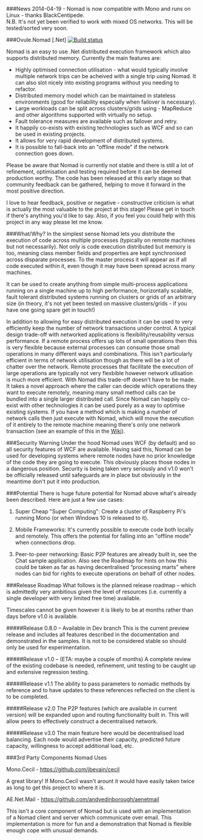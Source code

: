 ###News
2014-04-19 - Nomad is now compatible with Mono and runs on Linux - thanks BlackCentipede.  
N.B. It's not yet been verified to work with mixed OS networks.  This will be tested/sorted very soon.

###Ovule.Nomad [.Net] [![Build status](https://ci.appveyor.com/api/projects/status/kocanm4n512cid52/branch/dev?svg=true)](https://ci.appveyor.com/project/tony-dinucci/ovule-nomad/branch/dev)

Nomad is an easy to use .Net distributed execution framework which also supports distributed memory.  Currently the main features are: 

* Highly optimised connection utilisation - what would typically involve multiple network trips can be acheived with a single trip using Nomad.  It can also slot nicely into existing programs without you needing to refactor.
* Distributed memory model which can be maintained in stateless environments (good for reliability especially when failover is necessary).
* Large workloads can be split across clusters/grids using  - MapReduce and other algorithms supported with virtually no setup.
* Fault tolerance measures are available such as failover and retry.
* It happily co-exists with existing technologies such as WCF and so can be used in existing projects.
* It allows for very rapid development of distributed systems.
* It is possible to fall-back into an "offline mode" if the network connection goes down.

Please be aware that Nomad is currently not stable and there is still a lot of refinement, optimisation and testing required before it can be deemed production worthy. The code has been released at this early stage so that community feedback can be gathered, helping to move it forward in the most positive direction.  

I love to hear feedback, positive or negative - constructive criticism is what is actually the most valuable to the project at this stage!  Please get in touch if there's anything you'd like to say.  Also, if you feel you could help with this project in any way please let me know.

###What/Why?
In the simplest sense Nomad lets you distribute the execution of code across multiple processes (typically on remote machines but not necessarily). Not only is code execution distributed but memory is too, meaning class member fields and properties are kept synchronised across disparate processes.  To the master process it will appear as if all code executed within it, even though it may have been spread across many machines.    

It can be used to create anything from simple multi-process applications running on a single machine up to high performance, horizontally scalable, fault tolerant distributed systems running on clusters or grids of an arbitrary size (in theory, it's not yet been tested on massive clusters/grids - if you have one going spare get in touch!)

In addition to allowing for easy distributed execution it can be used to very efficiently keep the number of network transactions under control.  A typical design trade-off with networked applications is flexibility/reusability versus performance.  If a remote process offers up lots of small operations then this is very flexible because external processes can consume those small operations in many different ways and combinations.  This isn't particularly efficient in terms of network utilisation though as there will be a lot of chatter over the network.  Remote processes that facilitate the execution of large operations are typically not very flexbible however network utlisation is much more efficient.  With Nomad this trade-off doesn't have to be made.  It takes a novel approach where the caller can decide which operations they want to execute remotely, meaning many small method calls can be bundled into a single larger distributed call.  Since Nomad can happily co-exist with other technologies it can be used purely as a way to optimise existing systems. If you have a method which is making a number of network calls then just execute with Nomad, which will move the execution of it entirely to the remote machine meaning there's only one network transaction (see an example of this in the [Wiki](https://github.com/tony-dinucci/Ovule.Nomad/wiki)).  

###Security Warning
Under the hood Nomad uses WCF (by default) and so all security features of WCF are available.  Having said this, Nomad can be used for developing systems where remote nodes have no prior knowledge of the code they are going to execute.  This obviously places those nodes in a dangerous position.  Security is being taken very seriously and v1.0 won't be officially released until safeguards are in place but obviously in the meantime don't put it into production.  

###Potential 
There is huge future potential for Nomad above what's already been described.  Here are just a few use cases:

1.	Super Cheap "Super Computing": Create a cluster of Raspberry Pi's running Mono (or when Windows 10 is released to it). 

2.	Mobile Frameworks: It's currently possible to execute code both locally and remotely.  This offers the potential for falling into an "offline mode" when connections drop.   

3.	Peer-to-peer networking: Basic P2P features are already built in, see the Chat sample application.  Also see the Roadmap for hints on how this could be taken as far as having decentralised “processing marts” where nodes can bid for rights to execute operations on behalf of other nodes.

###Release Roadmap
What follows is the planned release roadmap – which is admittedly very ambitious given the level of resources (i.e. currently a single developer with very limited free time) available.  

Timescales cannot be given however it is likely to be at months rather than days before v1.0 is available.

#####Release 0.8.0 – Available in Dev branch
This is the current preview release and includes all features described in the documentation and demonstrated in the samples.  It is not to be considered stable so should only be used for experimentation.

#####Release v1.0 – (ETA: maybe a couple of months)
A complete review of the existing codebase is needed, refinement, unit testing to be caught up and extensive regression testing.  

#####Release v1.1
The ability to pass parameters to nomadic methods by reference and to have updates to these references reflected on the client is to be completed.  

#####Release v2.0
The P2P features (which are available in current version) will be expanded upon and routing functionality built in.  This will allow peers to effectively construct a decentralised network.   

#####Release v3.0
The main feature here would be decentralised load balancing.  Each node would advertise their capacity, predicted future capacity, willingness to accept additional load, etc.

###3rd Party Components Nomad Uses

Mono.Cecil - https://github.com/jbevain/cecil

A great library! If Mono.Cecil wasn't arount it would have easily taken twice as long to get this project to where it is.

AE.Net.Mail - https://github.com/andyedinborough/aenetmail

This isn't a core component of Nomad but is used with an implementation of a Nomad client and server which communicate over email.  This implementation is more for fun and a demonstration that Nomad is flexible enough cope with unusual demands.

